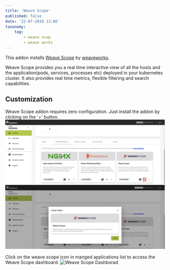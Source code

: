 ```yaml
---
title: 'Weave Scope'
published: false
date: '22-07-2019 13:00'
taxonomy:
    tag:
        - weave scop
        - weave works
---
```


This addon installs [Weave Scope](https://www.weave.works/oss/scope/) by [weaveworks](https://www.weave.works/).

Weave Scope provides you a real time interactive view of all the hosts and the application(pods, services, processes etc) deployed in your kubernetes cluster. It also provides real time metrics, flexible filtering and search capabilities.

## Customization

Weave Scope addon requires zero configuration. Just install the addon by clicking on the '+' button.
![Weave Scope install](weave_scope_install_01.png)
![Weave Scope install](weave_scope_install_02.png)

Click on the weave scope icon in manged applications list to access the Weave Scope dashboard.
![Weave Scope Dashborad](weave_scope_dahsboad.png)